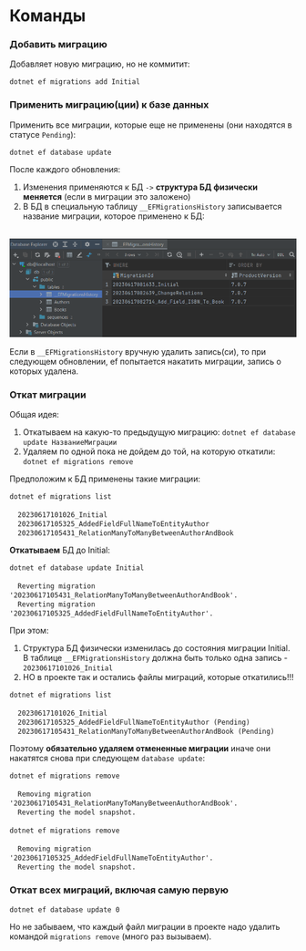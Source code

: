 # Команды

### Добавить миграцию

Добавляет новую миграцию, но не коммитит:

```shell
dotnet ef migrations add Initial
```

### Применить миграцию(ции) к базе данных

Применить все миграции, которые еще не применены (они находятся в статусе `Pending`):

```shell
dotnet ef database update
```

После каждого обновления:

1. Изменения применяются к БД `->` **структура БД физически меняется** (если в миграции это заложено)
2. В БД в специальную таблицу `__EFMigrationsHistory` записывается название миграции, которое применено к БД:

&nbsp;&nbsp;&nbsp;&nbsp;<img src="./pic/ef-migrations-history.png" alt="isolated" width="600"/>

Если в `__EFMigrationsHistory` вручную удалить запись(си), то при следующем обновлении, ef попытается накатить миграции, запись о которых удалена.

### Откат миграции

Общая идея:

1. Откатываем на какую-то предыдущую миграцию: `dotnet ef database update НазваниеМиграции`
2. Удаляем по одной пока не дойдем до той, на которую откатили: `dotnet ef migrations remove`

Предположим к БД применены такие миграции:

```shell
dotnet ef migrations list

  20230617101026_Initial
  20230617105325_AddedFieldFullNameToEntityAuthor
  20230617105431_RelationManyToManyBetweenAuthorAndBook
```

**Откатываем** БД до Initial:

```shell
dotnet ef database update Initial

  Reverting migration '20230617105431_RelationManyToManyBetweenAuthorAndBook'.
  Reverting migration '20230617105325_AddedFieldFullNameToEntityAuthor'.
```

При этом:

1. Структура БД физически изменилась до состояния миграции Initial. В таблице `__EFMigrationsHistory` должна быть только одна запись - `20230617101026_Initial`
2. НО в проекте так и остались файлы миграций, которые откатились!!!

```shell
dotnet ef migrations list

  20230617101026_Initial
  20230617105325_AddedFieldFullNameToEntityAuthor (Pending)
  20230617105431_RelationManyToManyBetweenAuthorAndBook (Pending)
```

Поэтому **обязательно удаляем отмененные миграции** иначе они накатятся снова при следующем `database update`:

```shell
dotnet ef migrations remove

  Removing migration '20230617105431_RelationManyToManyBetweenAuthorAndBook'.
  Reverting the model snapshot.

dotnet ef migrations remove

  Removing migration '20230617105325_AddedFieldFullNameToEntityAuthor'.
  Reverting the model snapshot.
```

### Откат всех миграций, включая самую первую

```shell
dotnet ef database update 0
```

Но не забываем, что каждый файл миграции в проекте надо удалить командой `migrations remove` (много раз вызываем).
